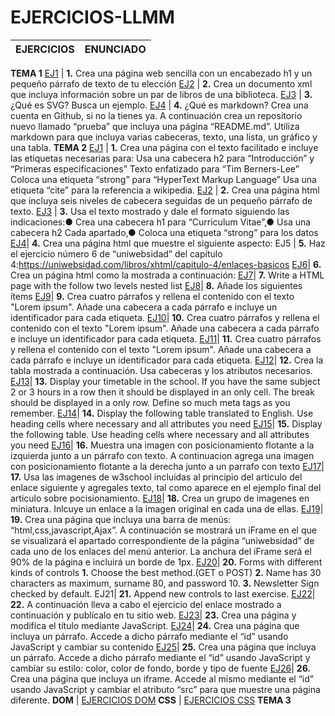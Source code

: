 # EJERCICIOS-LLMM
EJERCICIOS | ENUNCIADO
------------ | -------------
**TEMA 1**
[EJ1](https://github.com/Manuelreyes197/EJERCICIOS-LLMM/blob/master/TEMA%201/T1-Ejercicio%201.html) | **1.** Crea una página web sencilla con un encabezado h1 y un pequeño párrafo de texto de tu elección
[EJ2](https://github.com/Manuelreyes197/EJERCICIOS-LLMM/blob/master/TEMA%201/T1-Ejercicio%202.xml) | **2.** Crea un documento xml que incluya información sobre un par de libros de una biblioteca.
[EJ3](https://github.com/Manuelreyes197/EJERCICIOS-LLMM/blob/master/TEMA%201/T1-Ejercicio%203.html) | **3.** ¿Qué es SVG? Busca un ejemplo.
[EJ4](https://github.com/Manuelreyes197/EJERCICIOS-LLMM/blob/master/TEMA%201/T1-Ejercicio%204.md) | **4.** ¿Qué es markdown? Crea una cuenta en Github, si no la tienes ya. A continuación crea un repositorio nuevo llamado “prueba” que incluya una página “README.md”. Utiliza markdown para que incluya varias cabeceras, texto, una lista, un gráfico y una tabla. 
**TEMA 2**
[EJ1](https://github.com/Manuelreyes197/EJERCICIOS-LLMM/blob/master/TEMA%202/T2-Ejercicio%201.html) | **1.** Crea una página con el texto facilitado e incluye las etiquetas necesarias para: Usa una cabecera h2 para “Introducción” y “Primeras especificaciones” Texto enfatizado para “Tim Berners-Lee” Coloca una etiqueta “strong” para “HyperText Markup Language”  Usa una etiqueta “cite” para la referencia a wikipedia.
[EJ2](https://github.com/Manuelreyes197/EJERCICIOS-LLMM/blob/master/TEMA%202/T2-Ejercicio%202.html) | **2.** Crea una página html que incluya seis niveles de cabecera seguidas de un pequeño párrafo de texto.
[EJ3](https://github.com/Manuelreyes197/EJERCICIOS-LLMM/blob/master/TEMA%202/T2-Ejercicio%203.html) | **3.** Usa el texto mostrado y dale el formato siguiendo las indicaciones:● Crea una cabecera h1 para “Curriculum Vitae”,● Usa una cabecera h2 Cada apartado,● Coloca una etiqueta “strong” para los datos
[EJ4](https://github.com/Manuelreyes197/EJERCICIOS-LLMM/blob/master/TEMA%202/T2-Ejercicio%204.html)| **4.** Crea una página html que muestre el siguiente aspecto:
EJ5 | **5.** Haz el ejercicio número 6 de “uniwebsidad” del  capítulo 4:https://uniwebsidad.com/libros/xhtml/capitulo-4/enlaces-basicos
[EJ6](https://github.com/Manuelreyes197/EJERCICIOS-LLMM/blob/master/TEMA%202/T2-Ejercicio%206.html)| **6.** Crea un página html como la mostrada a continuación:
[EJ7](https://github.com/Manuelreyes197/EJERCICIOS-LLMM/blob/master/TEMA%202/T2-Ejercicio%207.html)| **7.** Write a HTML page with the follow two levels nested list
[EJ8](https://github.com/Manuelreyes197/EJERCICIOS-LLMM/blob/master/TEMA%202/T2-Ejercicio%208.html)| **8.** Añade los siguientes ítems
[EJ9](https://github.com/Manuelreyes197/EJERCICIOS-LLMM/blob/master/TEMA%202/T2-Ejercicio%209.html)| **9.** Crea cuatro párrafos y rellena el contenido con el texto "Lorem ipsum". Añade una cabecera a cada párrafo e incluye un identificador para cada etiqueta.
[EJ10](https://github.com/Manuelreyes197/EJERCICIOS-LLMM/tree/master/TEMA%202/T2-Ejercicio%2010)| **10.** Crea cuatro párrafos y rellena el contenido con el texto "Lorem ipsum". Añade una cabecera a cada párrafo e incluye un identificador para cada etiqueta.
[EJ11](https://github.com/Manuelreyes197/EJERCICIOS-LLMM/tree/master/TEMA%202/T2-Ejercicio%2011)| **11.** Crea cuatro párrafos y rellena el contenido con el texto "Lorem ipsum". Añade una cabecera a cada párrafo e incluye un identificador para cada etiqueta.
[EJ12](https://github.com/Manuelreyes197/EJERCICIOS-LLMM/blob/master/TEMA%202/T2-Ejercicio%2012.html)| **12.** Crea la tabla mostrada a continuación. Usa cabeceras y los atributos necesarios.
[EJ13](https://github.com/Manuelreyes197/EJERCICIOS-LLMM/blob/master/TEMA%202/T2-Ejercicio%2013.html)| **13.** Display your timetable in the school. If you have the same subject 2 or 3 hours in a row then it should be displayed in an only cell. The break should be displayed in a only row. Define so much meta tags as you remember.
[EJ14](https://github.com/Manuelreyes197/EJERCICIOS-LLMM/tree/master/TEMA%202/T2-Ejercicio%2014)| **14.** Display the following table translated to English. Use heading cells where necessary and all attributes you need
[EJ15](https://github.com/Manuelreyes197/EJERCICIOS-LLMM/tree/master/TEMA%202/T2-Ejercicio%2015)| **15.** Display the following table. Use heading cells where necessary and all attributes you need
[EJ16](https://github.com/Manuelreyes197/EJERCICIOS-LLMM/tree/master/TEMA%202/T2-Ejercicio%2016)| **16.** Muestra una imagen con posicionamiento flotante a la izquierda junto a un párrafo con texto. A continuacion agrega una imagen con posicionamiento flotante a la derecha junto a un parrafo con texto
[EJ17](https://github.com/Manuelreyes197/EJERCICIOS-LLMM/tree/master/TEMA%202/T2-Ejercicio%2017)| **17.** Usa las imagenes de w3school incluidas al principio del articulo del enlace siguiente y agregales texto, tal como aparece en el ejemplo final del articulo sobre pocisionamiento.
[EJ18](https://github.com/Manuelreyes197/EJERCICIOS-LLMM/tree/master/TEMA%202/T2-Ejercicio%2018)| **18.** Crea un grupo de imagenes en miniatura. Inlcuye un enlace a la imagen original en cada una de ellas.
[EJ19](https://github.com/Manuelreyes197/EJERCICIOS-LLMM/blob/master/TEMA%202/T2-Ejercicio%2019.html)| **19.** Crea una página que incluya una barra de menús: “html,css,javascript,Ajax”. A continuación se mostrará un iFrame en el que se visualizará el apartado correspondiente de la página “uniwebsidad” de cada uno de los enlaces del menú anterior. La anchura del iFrame será el 90% de la página e incluirá un borde de 1px.
[EJ20](https://github.com/Manuelreyes197/EJERCICIOS-LLMM/blob/master/TEMA%202/T2-Ejercicio%2020.html)| **20.** Forms with different kinds of controls **1.** Choose the best method.(GET o POST) **2.** Name has 30 characters as maximum, surname 80, and password 10. **3.** Newsletter Sign checked by default.
EJ21| **21.** Append new controls to last exercise.
[EJ22](https://github.com/Manuelreyes197/EJERCICIOS-LLMM/tree/master/TEMA%202/T2-Ejercicio%2022)| **22.** A continuación lleva a cabo el ejercicio del enlace mostrado a continuación y publícalo en tu sitio web.
[EJ23](https://github.com/Manuelreyes197/EJERCICIOS-LLMM/blob/master/TEMA%202/T2-Ejercicio%2023.html)| **23.** Crea una página y modifica el título mediante JavaScript.
[EJ24](https://github.com/Manuelreyes197/EJERCICIOS-LLMM/blob/master/TEMA%202/T2-Ejercicio%2024.html)| **24.** Crea una página que incluya un párrafo. Accede a dicho párrafo mediante el “id” usando JavaScript  y cambiar su contenido
[EJ25](https://github.com/Manuelreyes197/EJERCICIOS-LLMM/blob/master/TEMA%202/T2-Ejercicio%2025.html)| **25.** Crea una página que incluya un párrafo. Accede a dicho párrafo mediante el “id” usando JavaScript  y cambiar su estilo: color, color de fondo, borde y tipo de fuente
[EJ26](https://github.com/Manuelreyes197/EJERCICIOS-LLMM/tree/master/TEMA%202/T2-Ejercicio%2026)| **26.** Crea una página que incluya un iframe. Accede al mismo mediante el “id” usando JavaScript  y cambiar el atributo “src” para que muestre una página diferente.
**DOM** | [EJERCICIOS DOM](https://github.com/Manuelreyes197/EJERCICIOS-LLMM/tree/master/TEMA%202/DOM)
**CSS** | [EJERCICIOS CSS](https://github.com/Manuelreyes197/EJERCICIOS-LLMM/tree/master/TEMA%202/CSS)
**TEMA 3**
